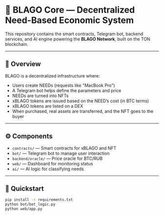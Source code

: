 # 🔗 BLAGO Core — Decentralized Need-Based Economic System

This repository contains the smart contracts, Telegram bot, backend services, and AI engine powering the **BLAGO Network**, built on the TON blockchain.

---

## 🧩 Overview

BLAGO is a decentralized infrastructure where:
- Users create NEEDs (requests like "MacBook Pro")
- A Telegram bot helps define the parameters and price
- NEEDs are turned into NFTs
- xBLAGO tokens are issued based on the NEED’s cost (in BTC terms)
- xBLAGO tokens are listed on a DEX
- When purchased, real assets are transferred, and the NFT goes to the buyer

---

## ⚙️ Components

- `contracts/` — Smart contracts for xBLAGO and NFT
- `bot/` — Telegram bot to manage user interaction
- `backend/oracle/` — Price oracle for BTC/RUB
- `web/` — Dashboard for monitoring status
- `ai/` — AI logic for classifying needs

---

## 🚀 Quickstart

```bash
pip install -r requirements.txt
python bot/bot_logic.py
python web/app.py
